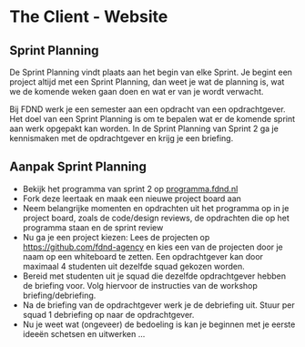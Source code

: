 # The Client - Website

## Sprint Planning

De Sprint Planning vindt plaats aan het begin van elke Sprint. Je begint een project altijd met een Sprint Planning, dan weet je wat de planning is, wat we de komende weken gaan doen en wat er van je wordt verwacht.

Bij FDND werk je een semester aan een opdracht van een opdrachtgever. Het doel van een Sprint Planning is om te bepalen wat er de komende sprint aan werk opgepakt kan worden. In de Sprint Planning van Sprint 2 ga je kennismaken met de opdrachtgever en krijg je een briefing. 


## Aanpak Sprint Planning

- Bekijk het programma van sprint 2 op [programma.fdnd.nl](https://programma.fdnd.nl/)
- Fork deze leertaak en maak een nieuwe project board aan
- Neem belangrijke momenten en opdrachten uit het programma op in je project board, zoals de code/design reviews, de opdrachten die op het programma staan en de sprint review
- Nu ga je een project kiezen: Lees de projecten op https://github.com/fdnd-agency en kies een van de projecten door je naam op een whiteboard te zetten. Een opdrachtgever kan door maximaal 4 studenten uit dezelfde squad gekozen worden. 
- Bereid met studenten uit je squad die dezelfde opdrachtgever hebben de briefing voor. Volg hiervoor de instructies van de workshop briefing/debriefing.
- Na de briefing van de opdrachtgever werk je de debriefing uit. Stuur per squad 1 debriefing op naar de opdrachtgever.
- Nu je weet wat (ongeveer) de bedoeling is kan je beginnen met je eerste ideeën schetsen en uitwerken ... 
